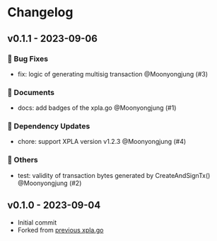 # Changelog

## v0.1.1 - 2023-09-06

### 🐛 Bug Fixes

- fix: logic of generating multisig transaction  @Moonyongjung (#3)

### 📃 Documents

- docs: add badges of the xpla.go @Moonyongjung (#1)

### 🧩 Dependency Updates

- chore: support XPLA version v1.2.3 @Moonyongjung (#4)

### 🔬 Others

- test: validity of transaction bytes generated by CreateAndSignTx() @Moonyongjung (#2)

## v0.1.0 - 2023-09-04

- Initial commit
- Forked from [previous xpla.go](https://github.com/Moonyongjung/xpla.go)
